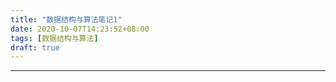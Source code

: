 ```yaml
---
title: "数据结构与算法笔记1"
date: 2020-10-07T14:23:52+08:00
tags: [数据结构与算法]
draft: true
---
```


---
<!--more-->
